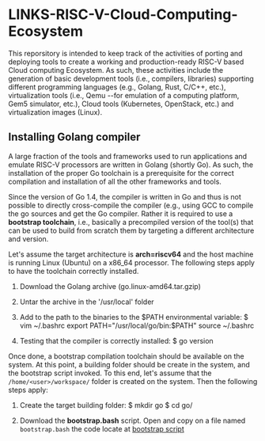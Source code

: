 # LINKS-RISC-V-Cloud-Computing-Ecosystem

This reporsitory is intended to keep track of the activities of porting and deploying tools to create a working and production-ready RISC-V based Cloud computing Ecosystem.
As such, these activities include the generation of basic development tools (i.e., compilers, libraries) supporting different programming languages (e.g., Golang, Rust, C/C++, etc.), virtualization tools (i.e., Qemu --for emulation of a 
computing platform, Gem5 simulator, etc.), Cloud tools (Kubernetes, OpenStack, etc.) and virtualization images (Linux).  

## Installing Golang compiler

A large fraction of the tools and frameworks used to run applications and emulate RISC-V processors are written in Golang (shortly Go). As such, the installation of the proper Go toolchain is a prerequisite for the correct compilation and installation of all the other frameworks and tools. 

Since the version of Go 1.4, the compiler is written in Go and thus is not possible to directly cross-compile the compiler (e.g., using GCC to compile the go sources and get the Go compiler. Rather it is required to use a **bootstrap toolchain**, i.e., basically a precompiled version of the tool(s) that can be used to build from scratch them by targeting a different architecture and version.

Let's assume the target architecture is **arch=riscv64** and the host machine is running Linux (Ubuntu) on a x86\_64 processor. The following steps apply to have the toolchain correctly installed.

1. Download the Golang archive (go<version>.linux-amd64.tar.gzip)

2. Untar the archive in the '/usr/local' folder

3. Add to the path to the binaries to the $PATH environmental variable:
	$ vim ~/.bashrc
	export PATH="/usr/local/go/bin:$PATH" 
	source ~/.bashrc

4. Testing that the compiler is correctly installed:
	$ go version

Once done, a bootstrap compilation toolchain should be available on the system. At this point, a building folder should be create in the system, and the bootstrap script invoked. To this end, let's assume that the `/home/<user>/workspace/` folder is created on the system. Then the following steps apply:
	
1. Create the target building folder:
	$ mkdir go
	$ cd go/

2. Download the **bootstrap.bash** script. Open and copy on a file named `bootstrap.bash` the code locate at [bootstrap script](https://go.dev/src/bootstrap.bash?m=text)

